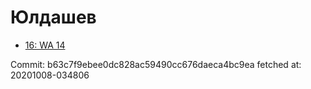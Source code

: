 # Юлдашев
- [16: WA 14](16.md)

Commit: b63c7f9ebee0dc828ac59490cc676daeca4bc9ea
 fetched at: 20201008-034806
